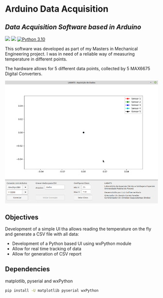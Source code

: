 # Arduino Data Acquisition

## _Data Acquisition Software based in Arduino_
![](https://img.shields.io/badge/Arduino-informational?style=flat&logo=arduino&logoColor=white&color=#00979D)
![](https://img.shields.io/badge/Code-Python-informational?style=flat&logo=python&logoColor=white&color=blue)
[![Python 3.10](https://img.shields.io/badge/python-3.10-blue.svg)](https://www.python.org/downloads/release/python-3100/)

This software was developed as part of my Masters in Mechanical Engineering project. I was in need of a reliable way of measuring temperature in different points.

The hardware allows for 5 different data points, collected by 5 MAX6675 Digital Converters.

![Arduino DAQ](tela_software.png "Data Acquisition using Python and Arduino")

## Objectives

Development of a simple UI tha allows reading the temperature on the fly and generate a CSV file with all data:

* Development of a Python based UI using wxPython module
* Allow for real time tracking of data
* Allow for generation of CSV report

## Dependencies

matplotlib, pyserial and wxPython

```sh
pip install -U matplotlib pyserial wxPython
```
